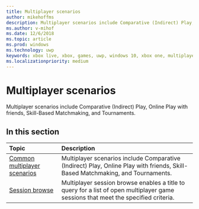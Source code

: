 ```yaml
---
title: Multiplayer scenarios
author: mikehoffms
description: Multiplayer scenarios include Comparative (Indirect) Play, Online Play with friends, Skill-Based Matchmaking, and Tournaments.
ms.author: v-mihof
ms.date: 12/6/2018
ms.topic: article
ms.prod: windows
ms.technology: uwp
keywords: xbox live, xbox, games, uwp, windows 10, xbox one, multiplayer
ms.localizationpriority: medium
---
```

# Multiplayer scenarios

Multiplayer scenarios include Comparative (Indirect) Play, Online Play with friends, Skill-Based Matchmaking, and Tournaments.

## In this section

| Topic                                                                                                                                             | Description                                                                                                   |
|:--------------------------------------------------------------------------------------------------------------------------------------------------|:--------------------------------------------------------------------------------------------------------------|
| [Common multiplayer scenarios](common-multiplayer-scenarios.md) | Multiplayer scenarios include Comparative (Indirect) Play, Online Play with friends, Skill-Based Matchmaking, and Tournaments. |
| [Session browse](session-browse.md) | Multiplayer session browse enables a title to query for a list of open multiplayer game sessions that meet the specified criteria. |
